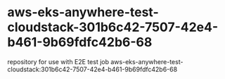 # aws-eks-anywhere-test-cloudstack-301b6c42-7507-42e4-b461-9b69fdfc42b6-68
repository for use with E2E test job aws-eks-anywhere-test-cloudstack:301b6c42-7507-42e4-b461-9b69fdfc42b6-68
